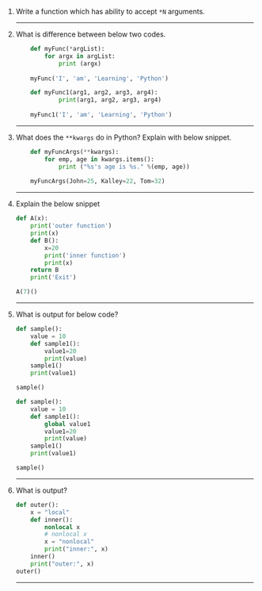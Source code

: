 1. Write a function which has ability to accept `*N` arguments.

    ---------------------------------------

2. What is difference between below two codes.

    ``` python
        def myFunc(*argList):  
            for argx in argList:  
                print (argx) 
            
        myFunc('I', 'am', 'Learning', 'Python')
    ```

    ``` python
        def myFunc1(arg1, arg2, arg3, arg4):
                print(arg1, arg2, arg3, arg4)
            
        myFunc1('I', 'am', 'Learning', 'Python')
    ```

    ---------------------------------------

3. What does the `**kwargs` do in Python? Explain with below snippet.

    ``` python
        def myFuncArgs(**kwargs):
            for emp, age in kwargs.items():
                print ("%s's age is %s." %(emp, age))
            
        myFuncArgs(John=25, Kalley=22, Tom=32)
    ```
    ---------------------------------------

4. Explain the below snippet

    ``` python
    def A(x):
        print('outer function')
        print(x)
        def B():
            x=20
            print('inner function')
            print(x)
        return B
        print('Exit')

    A(7)()
    ```
    ---------------------------------------


5. What is output for below code?

    ```python
    def sample():
        value = 10
        def sample1():
            value1=20
            print(value)
        sample1()
        print(value1)

    sample()
    ```

    ```python
    def sample():
        value = 10
        def sample1():
            global value1
            value1=20
            print(value)
        sample1()
        print(value1)

    sample()
    ```
    ---------------------------------------

6. What is output?

    ```python
    def outer():
        x = "local"
        def inner():
            nonlocal x
            # nonlocal x
            x = "nonlocal"
            print("inner:", x)
        inner()
        print("outer:", x)
    outer()
    ```
    ---------------------------------------